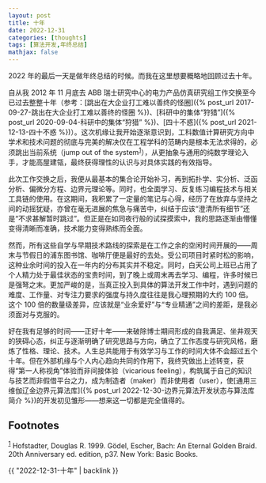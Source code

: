 ```yaml
---
layout: post
title: 十年
date: 2022-12-31
categories: [thoughts]
tags: [算法开发,年终总结]
mathjax: false
---
```


2022 年的最后一天是做年终总结的时候。而我在这里想要概略地回顾过去十年。

自从我 2012 年 11 月底去 ABB 瑞士研究中心的电力产品仿真研究组工作交换至今已过去整整十年（参考：[跳出在大企业打工难以善终的怪圈]({% post_url 2017-09-27-跳出在大企业打工难以善终的怪圈 %})、[科研中的集体“狩猎”]({% post_url 2020-09-04-科研中的集体“狩猎” %})、[四十不惑]({% post_url 2021-12-13-四十不惑 %})）。这次机缘让我开始逐渐意识到，工科数值计算研究方向中学术和技术问题的彻底与完美的解决仅在工程学科的范畴内是根本无法求得的，必须跳出当前系统（jump out of the system<sup><a id="fnr.1" class="footref" href="#fn.1">1</a></sup>），从更抽象与通用的纯数学理论入手，才能高屋建瓴，最终获得理性的认识与对具体实践的有效指导。

此次工作交换之后，我便从最基本的集合论开始补习，再到拓扑学、实分析、泛函分析、偏微分方程、边界元理论等。同时，也全面学习、反复练习编程技术与相关工具链的使用。在这期间，我积累了一定量的笔记与心得，经历了在放弃与坚持之间的动摇犹疑，亦曾在毫无进展的焦急与痛苦中，纠结于应该“澄清所有细节”还是“不求甚解暂时跳过”。但正是在如同夜行般的试探摸索中，我的思路逐渐由懵懂变得清晰而准确，技术能力变得熟练而全面。

然而，所有这些自学与早期技术路线的探索是在工作之余的空闲时间开展的——周末与节假日的浦东图书馆、咖啡厅便是最好的去处。受公司项目时紧时松的影响，这种业余时间的投入在一年内的分布其实并不稳定。同时，白天公司上班已占用了个人精力处于最佳状态的宝贵时间，到了晚上或周末再去学习、编程，许多时候已是强弩之末。更加严峻的是，当真正投入到具体的算法开发工作中时，遇到问题的难度、工作量、对专注力要求的强度与持久度往往是我心理预期的大约 100 倍。这个 100 倍的数量级差异，应该就是“业余爱好”与“专业精通”之间的差距，是我必须面对与克服的。

好在我有足够的时间——正好十年——来破除博士期间形成的自我满足、坐井观天的狭碍心态，纠正与逐渐明确了研究思路与方向，确立了工作态度与研究风格，磨炼了性格、理论、技术。人生总共能用于有效学习与工作的时间大体不会超过五个十年。但在外部机缘与个人内心趋向共同的作用下，我终究做出上述转变，获得“第一人称视角”体验而非间接体验（vicarious feeling），构筑属于自己的知识与技艺而非假借平台之力，成为制造者（maker）而非使用者（user），使[通用三维伽辽金边界元算法库]({% post_url 2022-12-30-边界元算法开发状态与算法库简介 %})的开发初见雏形——想来这一切都是完全值得的。

## Footnotes

<sup><a id="fn.1" class="footnum" href="#fnr.1">1</a></sup> Hofstadter, Douglas R. 1999. Gödel, Escher, Bach: An Eternal Golden Braid. 20th Anniversary ed. edition, p37. New York: Basic Books.

{{ "2022-12-31-十年" | backlink }}
